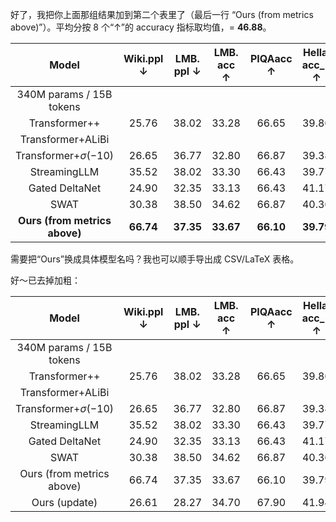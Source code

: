 好了，我把你上面那组结果加到第二个表里了（最后一行 “Ours (from metrics above)”）。平均分按 8 个“↑”的 accuracy 指标取均值，= **46.88**。

|Model|Wiki.ppl $\downarrow$|LMB. ppl $\downarrow$|LMB. acc $\uparrow$|PIQAacc $\uparrow$|Hella. acc_n $\uparrow$|Wino. acc $\uparrow$|ARC-eacc $\uparrow$|ARC-cacc_n $\uparrow$|SIQAacc $\uparrow$|BoolQacc $\uparrow$|Avg.$\uparrow$||
|:-:|:-:|:-:|:-:|:-:|:-:|:-:|:-:|:-:|:-:|:-:|:-:|---|
|340M params / 15B tokens|||||||||||||
|Transformer++|25.76|38.02|33.28|66.65|39.86|53.51|58.33|26.88|38.89|60.95|47.29||
|Transformer+ALiBi|||||||||||||
|Transformer+$\sigma(-10)$|26.65|36.77|32.80|66.87|39.38|53.43|56.90|27.39|37.62|58.44|||
|StreamingLLM|35.52|38.02|33.30|66.43|39.77|53.35|58.38|26.88|39.10|61.01|47.28||
|Gated DeltaNet|24.90|32.35|33.13|66.43|41.17|54.06|58.59|29.18|39.87|58.99|47.68||
|SWAT|30.38|38.50|34.62|66.87|40.36|52.80|57.28|28.84|38.64|61.59|47.625||
|**Ours (from metrics above)**|**66.74**|**37.35**|**33.67**|**66.10**|**39.79**|**50.91**|**58.04**|**28.07**|**38.02**|**60.46**|**46.88**||

需要把“Ours”换成具体模型名吗？我也可以顺手导出成 CSV/LaTeX 表格。






好～已去掉加粗：

|Model|Wiki.ppl $\downarrow$|LMB. ppl $\downarrow$|LMB. acc $\uparrow$|PIQAacc $\uparrow$|Hella. acc_n $\uparrow$|Wino. acc $\uparrow$|ARC-eacc $\uparrow$|ARC-cacc_n $\uparrow$|SIQAacc $\uparrow$|BoolQacc $\uparrow$|Avg.$\uparrow$||
|:-:|:-:|:-:|:-:|:-:|:-:|:-:|:-:|:-:|:-:|:-:|:-:|---|
|340M params / 15B tokens|||||||||||||
|Transformer++|25.76|38.02|33.28|66.65|39.86|53.51|58.33|26.88|38.89|60.95|47.29||
|Transformer+ALiBi|||||||||||||
|Transformer+$\sigma(-10)$|26.65|36.77|32.80|66.87|39.38|53.43|56.90|27.39|37.62|58.44|||
|StreamingLLM|35.52|38.02|33.30|66.43|39.77|53.35|58.38|26.88|39.10|61.01|47.28||
|Gated DeltaNet|24.90|32.35|33.13|66.43|41.17|54.06|58.59|29.18|39.87|58.99|47.68||
|SWAT|30.38|38.50|34.62|66.87|40.36|52.80|57.28|28.84|38.64|61.59|47.625||
|Ours (from metrics above)|66.74|37.35|33.67|66.10|39.79|50.91|58.04|28.07|38.02|60.46|46.88||
|Ours (update)|26.61|28.27|34.70|67.90|41.94|49.17|61.11|27.56|38.54|55.66|47.07||